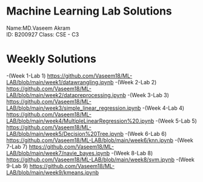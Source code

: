 # Machine Learning Lab Solutions

Name:MD.Vaseem Akram  
ID: B200927
Class: CSE - C3


# Weekly Solutions

-(Week 1-Lab 1) https://github.com/Vaseem18/ML-LAB/blob/main/week1/datawrangling.ipynb
-(Week 2-Lab 2) https://github.com/Vaseem18/ML-LAB/blob/main/week2/datapreprocessing.ipynb
-(Week 3-Lab 3) https://github.com/Vaseem18/ML-LAB/blob/main/week3/simple_linear_regression.ipynb
-(Week 4-Lab 4) https://github.com/Vaseem18/ML-LAB/blob/main/week4/MultipleLinearRegression%20.ipynb
-(Week 5-Lab 5) https://github.com/Vaseem18/ML-LAB/blob/main/week5/Decision%20Tree.ipynb
-(Week 6-Lab 6) https://github.com/Vaseem18/ML-LAB/blob/main/week6/knn.ipynb
-(Week 7-Lab 7) https://github.com/Vaseem18/ML-LAB/blob/main/week7/navie_bayes.ipynb
-(Week 8-Lab 8) https://github.com/Vaseem18/ML-LAB/blob/main/week8/svm.ipynb
-(Week 9-Lab 9) https://github.com/Vaseem18/ML-LAB/blob/main/week9/kmeans.ipynb
